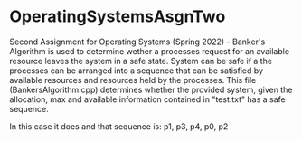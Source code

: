 # OperatingSystemsAsgnTwo

Second Assignment for Operating Systems (Spring 2022) - Banker's Algorithm is used to determine wether a processes request for an available resource leaves the system in a safe state.  System can be safe if a the processes can be arranged into a sequence that can be satisfied by available resources and resources held by the processes.
This file (BankersAlgorithm.cpp) determines whether the provided system, given the allocation, max and available information contained in "test.txt" has a safe sequence.

In this case it does and that sequence is: p1, p3, p4, p0, p2
